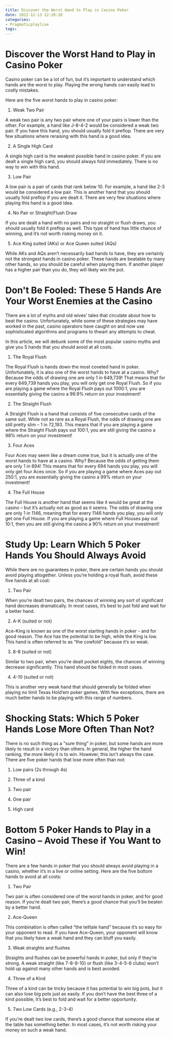 ```yaml
---
title: Discover the Worst Hand to Play in Casino Poker 
date: 2022-12-13 12:28:10
categories:
- Pragmaticplaylive
tags:
---
```



#  Discover the Worst Hand to Play in Casino Poker 

Casino poker can be a lot of fun, but it’s important to understand which hands are the worst to play. Playing the wrong hands can easily lead to costly mistakes.

Here are the five worst hands to play in casino poker:

1. Weak Two Pair

A weak two pair is any two pair where one of your pairs is lower than the other. For example, a hand like J-8-4-2 would be considered a weak two pair. If you have this hand, you should usually fold it preflop. There are very few situations where reraising with this hand is a good idea.

2. A Single High Card

A single high card is the weakest possible hand in casino poker. If you are dealt a single high card, you should always fold immediately. There is no way to win with this hand.

3. Low Pair

A low pair is a pair of cards that rank below 10. For example, a hand like 2-3 would be considered a low pair. This is another hand that you should usually fold preflop if you are dealt it. There are very few situations where playing this hand is a good idea.

4. No Pair or Straight/Flush Draw

If you are dealt a hand with no pairs and no straight or flush draws, you should usually fold it preflop as well. This type of hand has little chance of winning, and it’s not worth risking money on it.

5. Ace King suited (AKs) or Ace Queen suited (AQs)

While AKs and AQs aren’t necessarily bad hands to have, they are certainly not the strongest hands in casino poker. These hands are beatable by many other hands, so you should be careful when playing them. If another player has a higher pair than you do, they will likely win the pot.

#  Don't Be Fooled: These 5 Hands Are Your Worst Enemies at the Casino 

There are a lot of myths and old wives’ tales that circulate about how to beat the casino. Unfortunately, while some of these strategies may have worked in the past, casino operators have caught on and now use sophisticated algorithms and programs to thwart any attempts to cheat.

In this article, we will debunk some of the most popular casino myths and give you 5 hands that you should avoid at all costs.

1. The Royal Flush

The Royal Flush is hands down the most coveted hand in poker. Unfortunately, it is also one of the worst hands to have at a casino. Why? Because the odds of drawing one are only 1 in 649,739! That means that for every 649,739 hands you play, you will only get one Royal Flush. So if you are playing a game where the Royal Flush pays out 1000:1, you are essentially giving the casino a 99.9% return on your investment!

2. The Straight Flush

A Straight Flush is a hand that consists of five consecutive cards of the same suit. While not as rare as a Royal Flush, the odds of drawing one are still pretty slim – 1 in 72,193. This means that if you are playing a game where the Straight Flush pays out 100:1, you are still giving the casino a 98% return on your investment!

3. Four Aces

Four Aces may seem like a dream come true, but it is actually one of the worst hands to have at a casino. Why? Because the odds of getting them are only 1 in 694! This means that for every 694 hands you play, you will only get four Aces once. So if you are playing a game where Aces pay out 250:1, you are essentially giving the casino a 99% return on your investment!

4. The Full House

The Full House is another hand that seems like it would be great at the casino – but it’s actually not as good as it seems. The odds of drawing one are only 1 in 1146, meaning that for every 1146 hands you play, you will only get one Full House. If you are playing a game where Full Houses pay out 10:1, then you are still giving the casino a 90% return on your investment!

#  Study Up: Learn Which 5 Poker Hands You Should Always Avoid 

While there are no guarantees in poker, there are certain hands you should avoid playing altogether. Unless you’re holding a royal flush, avoid these five hands at all cost:

1. Two Pair

When you’re dealt two pairs, the chances of winning any sort of significant hand decreases dramatically. In most cases, it’s best to just fold and wait for a better hand.

2. A-K (suited or not)

Ace-King is known as one of the worst starting hands in poker - and for good reason. The Ace has the potential to be high, while the King is low. This hand is often referred to as “the cowfold” because it’s so weak.

3. 8-8 (suited or not)

Similar to two pair, when you’re dealt pocket eights, the chances of winning decrease significantly. This hand should be folded in most cases.

4. 4-10 (suited or not)

This is another very weak hand that should generally be folded when playing no limit Texas Hold’em poker games. With few exceptions, there are much better hands to be playing with this range of numbers.

#  Shocking Stats: Which 5 Poker Hands Lose More Often Than Not? 

There is no such thing as a "sure thing" in poker, but some hands are more likely to result in a victory than others. In general, the higher the hand ranking, the more likely it is to win. However, this isn't always the case. There are five poker hands that lose more often than not:

1) Low pairs (2s through 4s)

2) Three of a kind

3) Two pair

4) One pair

5) High card

#  Bottom 5 Poker Hands to Play in a Casino – Avoid These if You Want to Win!

There are a few hands in poker that you should always avoid playing in a casino, whether it’s in a live or online setting. Here are the five bottom hands to avoid at all costs:

1. Two Pair

Two pair is often considered one of the worst hands in poker, and for good reason. If you’re dealt two pair, there’s a good chance that you’ll be beaten by a better hand.

2. Ace-Queen

This combination is often called “the telltale hand” because it’s so easy for your opponent to read. If you have Ace-Queen, your opponent will know that you likely have a weak hand and they can bluff you easily.

3. Weak straights and flushes

Straights and flushes can be powerful hands in poker, but only if they’re strong. A weak straight (like 7-8-9-10) or flush (like 3-4-5-6 clubs) won’t hold up against many other hands and is best avoided.

4. Three of a Kind

Three of a kind can be tricky because it has potential to win big pots, but it can also lose big pots just as easily. If you don’t have the best three of a kind possible, it’s best to fold and wait for a better opportunity.

5. Two Low Cards (e.g., 2-3-4)

If you’re dealt two low cards, there’s a good chance that someone else at the table has something better. In most cases, it’s not worth risking your money on such a weak hand.